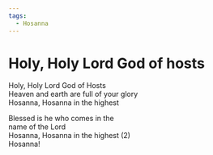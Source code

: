 ```yaml
---  
tags:  
  - Hosanna  
---  
```

# Holy, Holy Lord God of hosts  
  
Holy, Holy Lord God of Hosts   
Heaven and earth are full of your glory   
Hosanna, Hosanna in the highest   
  
Blessed is he who comes in the    
name of the Lord   
Hosanna, Hosanna in the highest (2)   
Hosanna!   
  